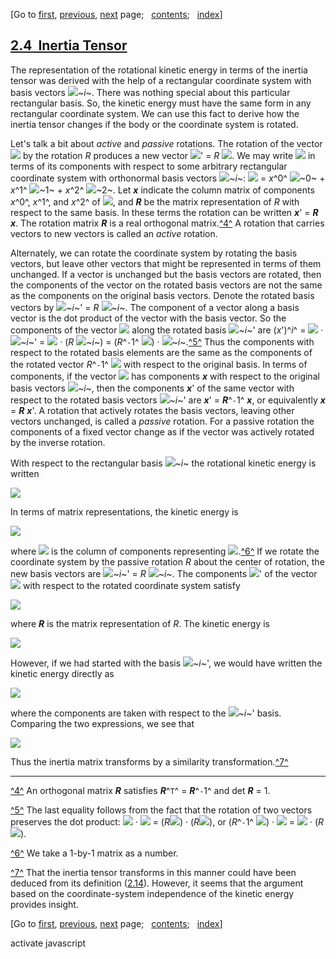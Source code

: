 <div class="navigation">

[Go to <span>[first](book.html),
[previous](book-Z-H-23.html)</span><span>,
[next](book-Z-H-25.html)</span> page<span>;
  </span><span>[contents](book-Z-H-4.html#%_toc_start)</span><span><span>;
  </span>[index](book-Z-H-82.html#%_index_start)</span>]

</div>

[2.4  Inertia Tensor](book-Z-H-4.html#%_toc_%_sec_2.4)
------------------------------------------------------

The representation of the rotational kinetic energy in terms of the
inertia tensor was derived with the help of a rectangular coordinate
system with basis vectors ![](chap2-Z-G-D-9.gif)~*i*~. There was nothing
special about this particular rectangular basis. So, the kinetic energy
must have the same form in any rectangular coordinate system. We can use
this fact to derive how the inertia tensor changes if the body or the
coordinate system is rotated.

Let's talk a bit about *active* and *passive* rotations. The rotation of
the vector ![](chap1-Z-G-D-26.gif) by the rotation *R* produces a new
vector ![](chap1-Z-G-D-26.gif)' = *R* ![](chap1-Z-G-D-26.gif). We may
write ![](chap1-Z-G-D-26.gif) in terms of its components with respect to
some arbitrary rectangular coordinate system with orthonormal basis
vectors ![](chap2-Z-G-D-9.gif)~*i*~: ![](chap1-Z-G-D-26.gif) = *x*^0^
![](chap2-Z-G-D-9.gif)~0~ + *x*^1^ ![](chap2-Z-G-D-9.gif)~1~ + *x*^2^
![](chap2-Z-G-D-9.gif)~2~. Let ***x*** indicate the column matrix of
components *x*^0^, *x*^1^, and *x*^2^ of ![](chap1-Z-G-D-26.gif), and
***R*** be the matrix representation of *R* with respect to the same
basis. In these terms the rotation can be written ***x***' = ***R***
***x***. The rotation matrix ***R*** is a real orthogonal
matrix.[^4^](#footnote_Temp_182) A rotation that carries vectors to new
vectors is called an *active* rotation.

Alternately, we can rotate the coordinate system by rotating the basis
vectors, but leave other vectors that might be represented in terms of
them unchanged. If a vector is unchanged but the basis vectors are
rotated, then the components of the vector on the rotated basis vectors
are not the same as the components on the original basis vectors. Denote
the rotated basis vectors by ![](chap2-Z-G-D-9.gif)~*i*~' = *R*
![](chap2-Z-G-D-9.gif)~*i*~. The component of a vector along a basis
vector is the dot product of the vector with the basis vector. So the
components of the vector ![](chap1-Z-G-D-26.gif) along the rotated basis
![](chap2-Z-G-D-9.gif)~*i*~' are (*x*')^*i*^ = ![](chap1-Z-G-D-26.gif) ·
![](chap2-Z-G-D-9.gif)~*i*~' = ![](chap1-Z-G-D-26.gif) · (*R*
![](chap2-Z-G-D-9.gif)~*i*~) = (*R*^`-`1^ ![](chap1-Z-G-D-26.gif)) ·
![](chap2-Z-G-D-9.gif)~*i*~.[^5^](#footnote_Temp_183) Thus the
components with respect to the rotated basis elements are the same as
the components of the rotated vector *R*^`-`1^ ![](chap1-Z-G-D-26.gif)
with respect to the original basis. In terms of components, if the
vector ![](chap1-Z-G-D-26.gif) has components ***x*** with respect to
the original basis vectors ![](chap2-Z-G-D-9.gif)~*i*~, then the
components ***x***' of the same vector with respect to the rotated basis
vectors ![](chap2-Z-G-D-9.gif)~*i*~' are ***x***' = ***R***^`-`1^
***x***, or equivalently ***x*** = ***R*** ***x***'. A rotation that
actively rotates the basis vectors, leaving other vectors unchanged, is
called a *passive* rotation. For a passive rotation the components of a
fixed vector change as if the vector was actively rotated by the inverse
rotation.

With respect to the rectangular basis ![](chap2-Z-G-D-9.gif)~*i*~ the
rotational kinetic energy is written

<div align="left">

![](chap2-Z-G-20.gif)

</div>

In terms of matrix representations, the kinetic energy is

<div align="left">

![](chap2-Z-G-21.gif)

</div>

where ![](chap1-Z-G-D-23.gif) is the column of components representing
![](chap2-Z-G-D-8.gif).[^6^](#footnote_Temp_184) If we rotate the
coordinate system by the passive rotation *R* about the center of
rotation, the new basis vectors are ![](chap2-Z-G-D-9.gif)~*i*~' = *R*
![](chap2-Z-G-D-9.gif)~*i*~. The components ![](chap1-Z-G-D-23.gif)' of
the vector ![](chap2-Z-G-D-8.gif) with respect to the rotated coordinate
system satisfy

<div align="left">

![](chap2-Z-G-22.gif)

</div>

where ***R*** is the matrix representation of *R*. The kinetic energy is

<div align="left">

![](chap2-Z-G-23.gif)

</div>

However, if we had started with the basis ![](chap2-Z-G-D-9.gif)~*i*~',
we would have written the kinetic energy directly as

<div align="left">

![](chap2-Z-G-24.gif)

</div>

where the components are taken with respect to the
![](chap2-Z-G-D-9.gif)~*i*~' basis. Comparing the two expressions, we
see that

<div align="left">

![](chap2-Z-G-25.gif)

</div>

Thus the inertia matrix transforms by a similarity
transformation.[^7^](#footnote_Temp_185)

<div class="smallprint">

------------------------------------------------------------------------

</div>

<div class="footnote">

[^4^](#call_footnote_Temp_182) An orthogonal matrix ***R*** satisfies
***R***^`T`^ = ***R***^`-`1^ and det ***R*** = 1.

[^5^](#call_footnote_Temp_183) The last equality follows from the fact
that the rotation of two vectors preserves the dot product:
![](chap1-Z-G-D-26.gif) · ![](chap2-Z-G-D-12.gif) =
(*R*![](chap1-Z-G-D-26.gif)) · (*R*![](chap2-Z-G-D-12.gif)), or
(*R*^`-`1^ ![](chap1-Z-G-D-26.gif)) · ![](chap2-Z-G-D-12.gif) =
![](chap1-Z-G-D-26.gif) · (*R* ![](chap2-Z-G-D-12.gif)).

[^6^](#call_footnote_Temp_184) We take a 1-by-1 matrix as a number.

[^7^](#call_footnote_Temp_185) That the inertia tensor transforms in
this manner could have been deduced from its
definition ([2.14](book-Z-H-23.html#EQUATION_2.14)). However, it seems
that the argument based on the coordinate-system independence of the
kinetic energy provides insight.

</div>

<div class="navigation">

[Go to <span>[first](book.html),
[previous](book-Z-H-23.html)</span><span>,
[next](book-Z-H-25.html)</span> page<span>;
  </span><span>[contents](book-Z-H-4.html#%_toc_start)</span><span><span>;
  </span>[index](book-Z-H-82.html#%_index_start)</span>]

</div>

activate javascript

